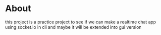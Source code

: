 # About
this project is a practice project to see if we can make a realtime chat app using socket.io in cli
and maybe it will be extended into gui version

